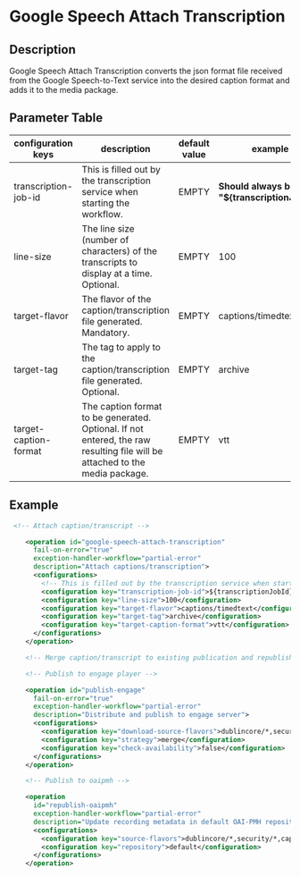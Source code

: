 # Google Speech Attach Transcription

## Description

Google Speech Attach Transcription converts the json format file received from the Google Speech-to-Text service 
into the desired caption format and adds it to the media package.

## Parameter Table

|configuration keys|description|default value|example|
|------------------|-------|-----------|-------------|
|transcription-job-id|This is filled out by the transcription service when starting the workflow.|EMPTY|**Should always be "${transcriptionJobId}"**|
|line-size|The line size (number of characters) of the transcripts to display at a time. Optional.|EMPTY|100|
|target-flavor|The flavor of the caption/transcription file generated. Mandatory.|EMPTY|captions/timedtext|
|target-tag|The tag to apply to the caption/transcription file generated. Optional.|EMPTY|archive|
|target-caption-format|The caption format to be generated. Optional. If not entered, the raw resulting file will be attached to the media package.|EMPTY|vtt|

## Example

```xml
 <!-- Attach caption/transcript -->

    <operation id="google-speech-attach-transcription"
      fail-on-error="true"
      exception-handler-workflow="partial-error" 
      description="Attach captions/transcription">
      <configurations>
        <!-- This is filled out by the transcription service when starting this workflow -->
        <configuration key="transcription-job-id">${transcriptionJobId}</configuration>
        <configuration key="line-size">100</configuration>
        <configuration key="target-flavor">captions/timedtext</configuration>
        <configuration key="target-tag">archive</configuration>
        <configuration key="target-caption-format">vtt</configuration>
      </configurations>
    </operation>

    <!-- Merge caption/transcript to existing publication and republish -->

    <!-- Publish to engage player -->

    <operation id="publish-engage"
      fail-on-error="true"
      exception-handler-workflow="partial-error"
      description="Distribute and publish to engage server">
      <configurations>
        <configuration key="download-source-flavors">dublincore/*,security/*,captions/*</configuration>
        <configuration key="strategy">merge</configuration>
        <configuration key="check-availability">false</configuration>
      </configurations>
    </operation>

    <!-- Publish to oaipmh -->

    <operation
      id="republish-oaipmh"
      exception-handler-workflow="partial-error"
      description="Update recording metadata in default OAI-PMH repository">
      <configurations>
        <configuration key="source-flavors">dublincore/*,security/*,captions/*</configuration>
        <configuration key="repository">default</configuration>
      </configurations>
    </operation>
```
